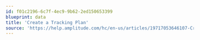 ```yaml
---
id: f01c2196-6c7f-4ec9-9b62-2ed150653399
blueprint: data
title: 'Create a Tracking Plan'
source: 'https://help.amplitude.com/hc/en-us/articles/19717053646107-Create-a-tracking-plan'
---
```

